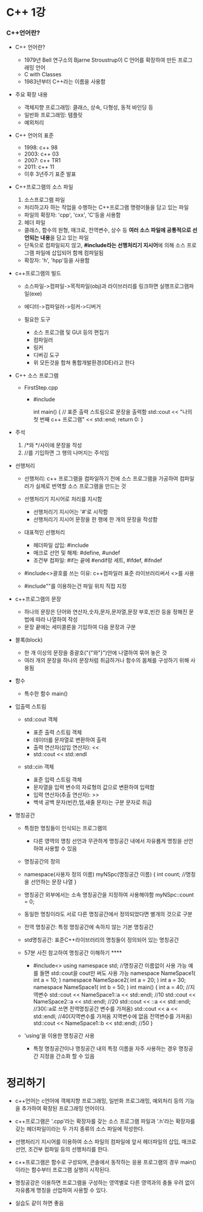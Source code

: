 # C++ 1강

### C++언어란?
- C++ 언어란?
  - 1979년 Bell 연구소의 Bjarne Stroustrup이 C 언어를 확장하여 만든 프로그래밍 언어
  - C with Classes
  - 1983년부터 C++라는 이름을 사용함

- 주요 확장 내용
  - 객체지향 프로그래밍: 클래스, 상속, 다형성, 동적 바인딩 등
  - 일반화 프로그래밍: 템플릿
  - 예외처리

- C++ 언어의 표준
  - 1998: c++ 98
  - 2003: c++ 03
  - 2007: c++ TR1
  - 2011: c++ 11
  - 이후 3년주기 표준 발표

- C++프로그램의 소스 파일
  1. 소스프로그램 파일
    - 처리하고자 하는 작업을 수행하는 C++프로그램 명령어들을 담고 있는 파일
    - 파일의 확장자: 'cpp', 'cxx', 'C'등을 사용함

  2. 헤더 파일
    - 클래스, 함수의 원형, 매크로, 전역변수, 상수 등 **여러 소스 파일에 공통적으로 선언되는 내용**을 담고 있는 파일
    - 단독으로 컴파일되지 않고, **#include라는 선행처리기 지시어**에 의해 소스 프로그램 파일에 삽입되어 함께 컴파일됨
    - 확장자: 'h', 'hpp'등을 사용함

- c++프로그램의 빌드
  - 소스파일->컴파일->목적파일(obj)과 라이브러리를 링크하면 실행프로그램파일(exe)
  - 에디터->컴파일러->링커->디버거

  - 필요한 도구
    - 소스 프로그램 및 GUI 등의 편집기
    - 컴파일러
    - 링커
    - 디버깅 도구
    - 위 모든것을 합쳐 통합개발환경(IDE)라고 한다

- C++ 소스 프로그램
  - FirstStep.cpp
    - #include <iostream>

      int main()
      {
        // 표준 출력 스트림으로 문장을 출력함
        std::cout << "나의 첫 번째 c++ 프로그램"
                  << std::end;
      return 0:
      }

- 주석
  1. /*와 */사이에 문장을 작성
  2. //를 기입하면 그 행의 나머지는 주석임

- 선행처리
  - 선행처리: c++ 프로그램을 컴파일하기 전에 소스 프로그램을 가공하여 컴파일러가 실제로 번역할 소스 프로그램을 만드는 것
  
  - 선행처리기 지시어로 처리를 지시함
    - 선행처리기 지시어는 '#'로 시작함
    - 선행처리기 지시어 문장을 한 행에 한 개의 문장을 작성함

  - 대표적인 선행처리
    - 헤더파일 삽입: #include
    - 매크로 선언 및 해제: #define, #undef
    - 조건부 컴파일: #if는 끝에 #endif랑 세트, #ifdef, #ifndef

  - #include<>괄호를 쓰는 이유: c++컴파일러 표준 라이브러리써서 <>를 사용
  - #include""를 이용하는건 파일 위치 직접 지정
  
- c++프로그램의 문장
  - 하나의 문장은 단어와 연산자,숫자,문자,문자열,문장 부호,빈칸 등을 정해진 문법에 따라 나열하여 작성
  - 문장 끝에는 세미콜론을 기입하여 다음 문장과 구분

- 블록(block)
  - 한 개 이상의 문장을 중괄호("{"와"}")안에 나열하여 묶어 놓은 것
  - 여러 개의 문장을 하나의 문장처럼 취급하거나 함수의 몸체를 구성하기 위해 사용됨

- 함수
  - 특수한 함수 main()

- 입출력 스트림
  - std::cout 객체
    - 표준 출력 스트림 객체
    - 데이터를 문자열로 변환하여 출력
    - 출력 연산자(삽입 연산자): <<
    - std::cout << std::endl

  - std::cin 객체
    - 표준 입력 스트림 객체
    - 문자열을 입력 변수의 자료형의 값으로 변환하여 입력함
    - 입력 연산자(추출 연산자): >>
    - 백색 공백 문자(빈칸,탭,새줄 문자)는 구분 문자로 취급

- 명칭공간
  - 특정한 명칭들이 인식되는 프로그램의 
    - 다른 영역의 명칭 선언과 무관하게 명칭공간 내에서 자유룝게 명칭을 선언하여 사용할 수 있음
  - 명칭공간의 정의
  - namespace(사용자 정의 이름) myNSpc(명칭공간 이름) {
      int count; //명칭을 선언하는 문장 나열
  }
  - 명칭공간 외부에서는 소속 명칭공간을 지정하여 사용해야함
     myNSpc::count = 0;

  - 동일한 명칭이라도 서로 다른 명칭공간에서 정의되었다면 별개의 것으로 구분
  - 전역 명칭공간: 특정 명칭공간에 속하지 않는 기본 명칭공간
  - std명칭공간: 표준C++라이브러리의 명칭들이 정의되어 있는 명칭공간
  - 57분 사진 참고하여 명칭공간 이해하기 ****
    - #include<>
      using namespace std; //명칭공간 이름없이 사용 가능 예를 들면 std::cout을 cout만 써도 사용 가능
      namespace NameSpace1( int a = 10; )
      namespace NameSpace2( int a = 20; )
      int a = 30;
      namespace NameSpace1( int b = 50; )
      int main()
      {
        int a = 40; //지역변수
        std::cout << NameSpace1::a << std::endl; //10
        std::cout << NameSpace2::a << std::endl; //20
        std::cout << ::a << std::endl; //30(::a로 쓰면 전역명칭공간 변수를 가져옴)
        std::cout << a << std::endl; //40(지역변수를 가져옴 지역변수에 없음 전역변수를 가져옴)
        std::cout << NameSpace1::b  << std::endl; //50
      }

  - 'using'을 이용한 명칭공간 사용
    - 특정 명칭공간이나 명칭공간 내의 특정 이름을 자주 사용하는 경우 명칭공간 지정을 간소화 할 수 있음

# 정리하기
- c++언어는 c언어에 객체지향 프로그래밍, 일반화 프로그래밍, 예외처리 등의 기능을 추가하여 확장된 프로그래밍 언어이다.

- c++프로그램은 '.cpp'라는 확장자를 갖는 소스 프로그램 파일과 '.h'라는 확장자를 갖는 헤더파일이라는 두 가지 종류의 소스 파일에 작성한다.

- 선행처리기 지시어를 이용하여 소스 파일의 컴파일에 앞서 헤더파일의 삽입, 매크로 선언, 조건부 컴파일 등의 선행처리를 한다.

- c++프로그램은 함수로 구성되며, 콘솔에서 동작하는 응용 프로그램의 경우 main()이라는 함수부터 프로그램 실행이 시작된다.

- 명칭공강은 이용하면 프로그램을 구성하는 영역별로 다른 영역과의 충돌 우려 없이 자유롭게 명칭을 선업하여 사용할 수 있다.

- 실습도 같이 하면 좋음